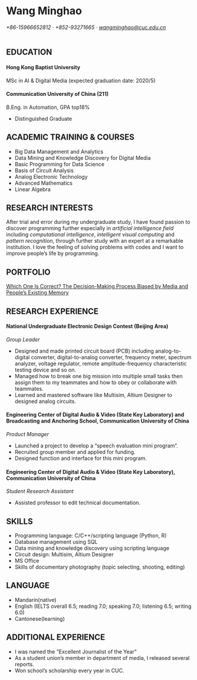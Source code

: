  # Wang Minghao   

*+86-15966652812 · +852-93271665 · wangminghao@cuc.edu.cn*
<br></br>

## EDUCATION
#### Hong Kong Baptist University
MSc in AI & Digital Media (expected graduation date: 2020/5)
#### Communication University of China (211)
B.Eng. in Automation, GPA top18%
* Distinguished Graduate


## ACADEMIC TRAINING & COURSES
- Big Data Management and Analytics
- Data Mining and Knowledge Discovery for Digital Media
- Basic Programming for Data Science
- Basis of Circuit Analysis
- Analog Electronic Technology
- Advanced Mathematics
- Linear Algebra


## RESEARCH INTERESTS
After trial and error during my undergraduate study, I have found passion to discover programming further especially in *artificial intelligence field* including *computational intelligence*, *intelligent visual computing* and *pattern recognition*, through further study with an expert at a remarkable institution. I love the feeling of solving problems with codes and I want to improve people’s life by programming.


## PORTFOLIO
[Which One Is Correct? The Decision-Making Process Biased by Media and People’s Existing Memory](https://drive.google.com/file/d/1Dtc3FicGQeQobDSu7OhadxSre9vz4LeG/view?usp=sharing)  


## RESEARCH EXPERIENCE
#### National Undergraduate Electronic Design Contest (Beijing Area)
*Group Leader*
- Designed and made printed circuit board (PCB) including analog-to-digital converter, digital-to-analog converter, frequency meter, spectrum analyzer, voltage regulator, remote amplitude-frequency characteristic testing device and so on.
- Managed how to break one big mission into multiple small tasks then assign them to my teammates and how to obey or collaborate with teammates.
- Learned and mastered software like Multisim, Altium Designer to designed analog circuits.

#### Engineering Center of Digital Audio & Video (State Key Laboratory) and Broadcasting and Anchoring School, Communication University of China
*Product Manager*
- Launched a project to develop a “speech evaluation mini program”. 
- Recruited group member and applied for funding.
- Designed function and interface for this mini program.

#### Engineering Center of Digital Audio & Video (State Key Laboratory), Communication University of China
*Student Research Assistant*
- Assisted professor to edit technical documentation.


## SKILLS
- Programming language: C/C++/scripting language (Python, R)
- Database management using SQL
- Data mining and knowledge discovery using scripting language
- Circuit design: Multisim, Altium Designer
- MS Office
- Skills of documentary photography (topic selecting, shooting, editing)


## LANGUAGE
-	Mandarin(native)
- English (IELTS overall 6.5; reading 7.0; speaking 7.0; listening 6.5; writing 6.0)
- Cantonese(learning)


## ADDITIONAL EXPERIENCE
- I was named the "Excellent Journalist of the Year" 
- As a student union’s member in department of media, I released several reports.
- Won school’s scholarship every year in CUC.
